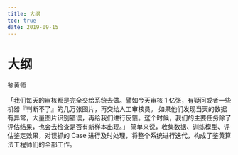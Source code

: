 ```yaml
---
title: 大纲
toc: true
date: 2019-09-15
---
```

# 大纲

鉴黄师


「我们每天的审核都是完全交给系统去做。譬如今天审核 1 亿张，有疑问或者一些机器『判断不了』的几万张图片，再交给人工审核员。
如果他们发现当天的数据有异常，大量图片识别错误，再给我们进行反馈。这个时候，我们的主要任务除了评估结果，也会去检查是否有新样本出现。」
简单来说，收集数据、训练模型、评估鉴定效果，对误抓的 Case 进行及时处理，将整个系统进行迭代，构成了鉴黄算法工程师们的全部工作。
